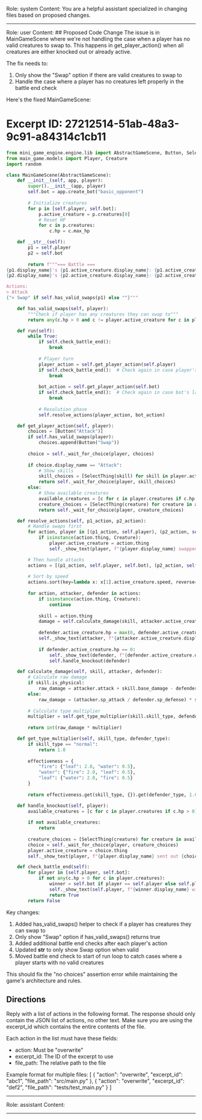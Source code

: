 Role: system
Content: You are a helpful assistant specialized in changing files based on proposed changes.
__________________
Role: user
Content: ## Proposed Code Change
The issue is in MainGameScene where we're not handling the case when a player has no valid creatures to swap to. This happens in get_player_action() when all creatures are either knocked out or already active.

The fix needs to:
1. Only show the "Swap" option if there are valid creatures to swap to
2. Handle the case where a player has no creatures left properly in the battle end check

Here's the fixed MainGameScene:

# Excerpt ID: 27212514-51ab-48a3-9c91-a84314c1cb11
```python main_game/scenes/main_game_scene.py
from mini_game_engine.engine.lib import AbstractGameScene, Button, SelectThing, create_from_game_database
from main_game.models import Player, Creature
import random

class MainGameScene(AbstractGameScene):
    def __init__(self, app, player):
        super().__init__(app, player)
        self.bot = app.create_bot("basic_opponent")
        
        # Initialize creatures
        for p in [self.player, self.bot]:
            p.active_creature = p.creatures[0]
            # Reset HP
            for c in p.creatures:
                c.hp = c.max_hp

    def __str__(self):
        p1 = self.player
        p2 = self.bot
        
        return f"""=== Battle ===
{p1.display_name}'s {p1.active_creature.display_name}: {p1.active_creature.hp}/{p1.active_creature.max_hp} HP
{p2.display_name}'s {p2.active_creature.display_name}: {p2.active_creature.hp}/{p2.active_creature.max_hp} HP

Actions:
> Attack
{"> Swap" if self.has_valid_swaps(p1) else ""}"""

    def has_valid_swaps(self, player):
        """Check if player has any creatures they can swap to"""
        return any(c.hp > 0 and c != player.active_creature for c in player.creatures)

    def run(self):
        while True:
            if self.check_battle_end():
                break
                
            # Player turn
            player_action = self.get_player_action(self.player)
            if self.check_battle_end():  # Check again in case player's last creature was knocked out
                break
                
            bot_action = self.get_player_action(self.bot)
            if self.check_battle_end():  # Check again in case bot's last creature was knocked out
                break
            
            # Resolution phase
            self.resolve_actions(player_action, bot_action)

    def get_player_action(self, player):
        choices = [Button("Attack")]
        if self.has_valid_swaps(player):
            choices.append(Button("Swap"))
            
        choice = self._wait_for_choice(player, choices)
        
        if choice.display_name == "Attack":
            # Show skills
            skill_choices = [SelectThing(skill) for skill in player.active_creature.skills]
            return self._wait_for_choice(player, skill_choices)
        else:
            # Show available creatures
            available_creatures = [c for c in player.creatures if c.hp > 0 and c != player.active_creature]
            creature_choices = [SelectThing(creature) for creature in available_creatures]
            return self._wait_for_choice(player, creature_choices)

    def resolve_actions(self, p1_action, p2_action):
        # Handle swaps first
        for action, player in [(p1_action, self.player), (p2_action, self.bot)]:
            if isinstance(action.thing, Creature):
                player.active_creature = action.thing
                self._show_text(player, f"{player.display_name} swapped to {action.thing.display_name}!")

        # Then handle attacks
        actions = [(p1_action, self.player, self.bot), (p2_action, self.bot, self.player)]
        
        # Sort by speed
        actions.sort(key=lambda x: x[1].active_creature.speed, reverse=True)
        
        for action, attacker, defender in actions:
            if isinstance(action.thing, Creature):
                continue
                
            skill = action.thing
            damage = self.calculate_damage(skill, attacker.active_creature, defender.active_creature)
            
            defender.active_creature.hp = max(0, defender.active_creature.hp - damage)
            self._show_text(attacker, f"{attacker.active_creature.display_name} used {skill.display_name} for {damage} damage!")
            
            if defender.active_creature.hp == 0:
                self._show_text(defender, f"{defender.active_creature.display_name} was knocked out!")
                self.handle_knockout(defender)

    def calculate_damage(self, skill, attacker, defender):
        # Calculate raw damage
        if skill.is_physical:
            raw_damage = attacker.attack + skill.base_damage - defender.defense
        else:
            raw_damage = (attacker.sp_attack / defender.sp_defense) * skill.base_damage
            
        # Calculate type multiplier
        multiplier = self.get_type_multiplier(skill.skill_type, defender.creature_type)
        
        return int(raw_damage * multiplier)

    def get_type_multiplier(self, skill_type, defender_type):
        if skill_type == "normal":
            return 1.0
            
        effectiveness = {
            "fire": {"leaf": 2.0, "water": 0.5},
            "water": {"fire": 2.0, "leaf": 0.5},
            "leaf": {"water": 2.0, "fire": 0.5}
        }
        
        return effectiveness.get(skill_type, {}).get(defender_type, 1.0)

    def handle_knockout(self, player):
        available_creatures = [c for c in player.creatures if c.hp > 0]
        
        if not available_creatures:
            return
            
        creature_choices = [SelectThing(creature) for creature in available_creatures]
        choice = self._wait_for_choice(player, creature_choices)
        player.active_creature = choice.thing
        self._show_text(player, f"{player.display_name} sent out {choice.thing.display_name}!")

    def check_battle_end(self):
        for player in [self.player, self.bot]:
            if not any(c.hp > 0 for c in player.creatures):
                winner = self.bot if player == self.player else self.player
                self._show_text(self.player, f"{winner.display_name} wins!")
                return True
        return False
```

Key changes:
1. Added has_valid_swaps() helper to check if a player has creatures they can swap to
2. Only show "Swap" option if has_valid_swaps() returns true
3. Added additional battle end checks after each player's action
4. Updated __str__ to only show Swap option when valid
5. Moved battle end check to start of run loop to catch cases where a player starts with no valid creatures

This should fix the "no choices" assertion error while maintaining the game's architecture and rules.

## Directions
Reply with a list of actions in the following format. The response should only contain the JSON list of actions, no other text.
Make sure you are using the excerpt_id which contains the entire contents of the file.

Each action in the list must have these fields:
- action: Must be "overwrite"
- excerpt_id: The ID of the excerpt to use
- file_path: The relative path to the file

Example format for multiple files:
[
    {
        "action": "overwrite",
        "excerpt_id": "abc1",
        "file_path": "src/main.py"
    },
    {
        "action": "overwrite",
        "excerpt_id": "def2",
        "file_path": "tests/test_main.py"
    }
]
__________________
Role: assistant
Content: 
__________________
